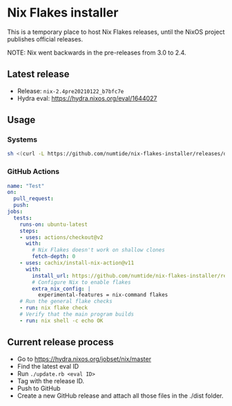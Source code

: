 # Nix Flakes installer

This is a temporary place to host Nix Flakes releases, until the NixOS project
publishes official releases.

NOTE: Nix went backwards in the pre-releases from 3.0 to 2.4.

## Latest release

* Release: `nix-2.4pre20210122_b7bfc7e`
* Hydra eval: https://hydra.nixos.org/eval/1644027

## Usage

### Systems

```sh
sh <(curl -L https://github.com/numtide/nix-flakes-installer/releases/download/nix-2.4pre20210122_b7bfc7e/install)
```

### GitHub Actions

```yaml
name: "Test"
on:
  pull_request:
  push:
jobs:
  tests:
    runs-on: ubuntu-latest
    steps:
    - uses: actions/checkout@v2
      with:
        # Nix Flakes doesn't work on shallow clones
        fetch-depth: 0
    - uses: cachix/install-nix-action@v11
      with:
        install_url: https://github.com/numtide/nix-flakes-installer/releases/download/nix-2.4pre20210122_b7bfc7e/install
        # Configure Nix to enable flakes
        extra_nix_config: |
          experimental-features = nix-command flakes
    # Run the general flake checks
    - run: nix flake check
    # Verify that the main program builds
    - run: nix shell -c echo OK
```

## Current release process

* Go to https://hydra.nixos.org/jobset/nix/master
* Find the latest eval ID
* Run `./update.rb <eval ID>`
* Tag with the release ID.
* Push to GitHub
* Create a new GitHub release and attach all those files in the ./dist folder.
